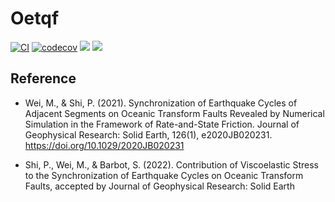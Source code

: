 # Oetqf

[![CI](https://github.com/shipengcheng1230/Oetqf.jl/actions/workflows/ci.yml/badge.svg?branch=master)](https://github.com/shipengcheng1230/Oetqf.jl/actions/workflows/ci.yml)
[![codecov](https://codecov.io/gh/shipengcheng1230/Oetqf.jl/branch/master/graph/badge.svg?token=e85AwCR80f)](https://codecov.io/gh/shipengcheng1230/Oetqf.jl)
[![](https://img.shields.io/badge/docs-dev-blue.svg)](https://shipengcheng1230.github.io/Oetqf.jl/dev/)
[![](https://img.shields.io/badge/docs-stable-blue.svg)](https://shipengcheng1230.github.io/Oetqf.jl/stable)

## Reference

- Wei, M., & Shi, P. (2021). Synchronization of Earthquake Cycles of Adjacent Segments on Oceanic Transform Faults Revealed by Numerical Simulation in the Framework of Rate-and-State Friction. Journal of Geophysical Research: Solid Earth, 126(1), e2020JB020231. https://doi.org/10.1029/2020JB020231


- Shi, P., Wei, M., & Barbot, S. (2022). Contribution of Viscoelastic Stress to the Synchronization of Earthquake Cycles on Oceanic Transform Faults, accepted by Journal of Geophysical Research: Solid Earth
